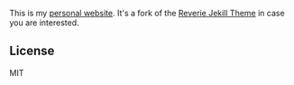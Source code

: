 This is my [personal website](https://mirkocaserta.com). It's a fork of the
[Reverie Jekill Theme](https://reverie-jekyll.netlify.app/) in case you are
interested.

## License

MIT
